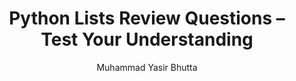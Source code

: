 ---
layout: review-questions
title: Python Lists Review Questions – Test Your Understanding
description: Reinforce your Python list knowledge with structured review questions. Cover key concepts like list creation, indexing, slicing, and manipulation with clear, beginner-friendly Q&A.
keywords: Python list review questions, Python lists Q&A, list operations review, Python list practice questions, list indexing and slicing, review exercises Python, beginner Python list questions, Python programming review quiz
author: "Muhammad Yasir Bhutta"
toc: toc/python.html
course: "python"
topic: "lists"
prev: /python/docs/lists/practice-and-progress/mini-projects-lists.html
next: /python/docs/functions.html
show_practice_progress: true
show_mini_project: null
show_toc: true
breadcrumb:
  - title: Home
    url: /
  - title: python
    url: /python/
  - title: lists
    url: /python/docs/lists/
---